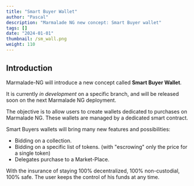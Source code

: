 ```yaml
---
title: "Smart Buyer Wallet"
author: "Pascal"
description: "Marmalade NG new concept: Smart Buyer wallet"
tags: []
date: "2024-01-01"
thumbnail: /sm_wall.png
weight: 110
---
```


## Introduction

Marmalade-NG will introduce a new concept called **Smart Buyer Wallet**.

It is currently *in development* on a specific branch, and will be released soon on the next Marmalade NG deployment.

The objective is to allow users to create wallets dedicated to purchases on Marmalade NG. These wallets are managed by a dedicated smart contract.

Smart Buyers wallets will bring many new features and possibilities:

- Bidding on a collection.
- Bidding on a specific list of tokens. (with "escrowing" only the price for a single token)
- Delegates purchase to a Market-Place.

With the insurance of staying 100% decentralized, 100% non-custodial, 100% safe.
The user keeps the control of his funds at any time.
